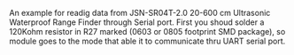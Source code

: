An example for readig data from JSN-SR04T-2.0 20-600 cm Ultrasonic Waterproof Range Finder through Serial port.
First you shoud solder a 120Kohm resistor in R27 marked (0603 or 0805 footprint SMD package),
so module goes to the mode that able it to communicate thru UART serial port.
